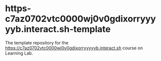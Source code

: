 # https-c7az0702vtc0000wj0v0gdixorryyyyyb.interact.sh-template
The template repository for the https://c7az0702vtc0000wj0v0gdixorryyyyyb.interact.sh course on Learning Lab.
